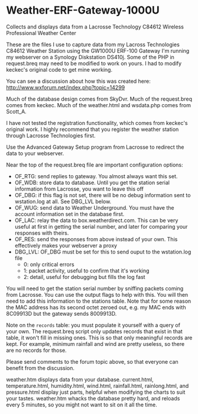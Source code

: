 Weather-ERF-Gateway-1000U
=========================

Collects and displays data from a Lacrosse Technology C84612 Wireless Professional Weather Center

These are the files I use to capture data from my
Lacross Technologies C84612 Weather Station
using the GW1000U ERF-100 Gateway
I'm running my webserver on a Synology Diskstation DS410j. Some of
the PHP in request.breq may need to be modified to work on yours.
I had to modify keckec's original code to get mine working.

You can see a discussion about how this was created here:
http://www.wxforum.net/index.php?topic=14299

Much of the database design comes from SkyDvr.
Much of the request.breq comes from keckec.
Much of the weather.html and wsdata.php comes from Scott_A.

I have not tested the registration functionality, which comes from
keckec's original work.  I highly recommend that you register the
weather station through Lacrosse Technologies first.

Use the Advanced Gateway Setup program from Lacrosse to redirect
the data to your webserver.

Near the top of the request.breq file are important configuration
options:

* OF_RTG: send replies to gateway.  You almost always want this set.
* OF_WDB: store data to database.  Until you get the station serial
    information from Lacrosse, you want to leave this off
* OF_DBG: if this flag is not set, there will be no debug information
   sent to wstation.log at all.  See DBG_LVL below.
* OF_WUG: send data to Weather Underground.  You must have the account
   information set in the database first.
* OF_LAC: relay the data to box.weatherdirect.com.  This can be very useful
   at first in getting the serial number, and later for comparing your
   responses with theirs.
* OF_RES: send the responses from above instead of your own.  This effectively
   makes your webserver a proxy
* DBG_LVL: OF_DBG must be set for this to send ouput to the wstation.log file
    * 0: only critical errors
    * 1: packet activity, useful to confirm that it's working
    * 2: detail, useful for debugging but fills the log fast

You will need to get the station serial number by sniffing packets
coming from Lacrosse. You can use the output flags to help with this.
You will then need to add this information to the stations table.
Note that for some reason the MAC address has its second octet zeroed
out, e.g. my MAC ends with 8C09913D but the gateway sends 8009913D.

Note on the `records` table: you must populate it yourself with a query
of your own.  The request.breq script only updates records that exist in
that table, it won't fill in missing ones.  This is so that only meaningful
records are kept.  For example, minimum rainfall and wind are pretty useless,
so there are no records for those.

Please send comments to the forum topic above, so that everyone can
benefit from the discussion.

weather.htm displays data from your database.  current.html, temperature.html,
humidity.html, wind.html, rainfall.html, rainlong.html, and pressure.html display
just parts, helpful when modifying the charts to suit your tastes.
weather.htm whacks the database pretty hard, and reloads every 5 minutes, so
you might not want to sit on it all the time.
